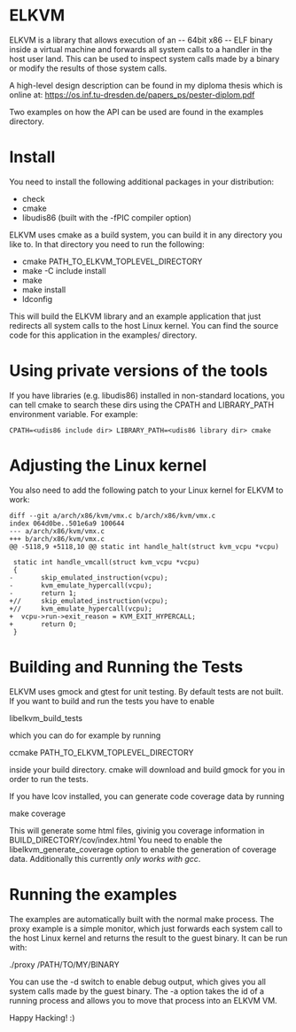# ELKVM
ELKVM is a library that allows execution of an  -- 64bit x86 -- ELF binary inside
a virtual machine and forwards all system calls to a handler in the host user
land. This can be used to inspect system calls made by a binary or modify the
results of those system calls.

A high-level design description can be found in my diploma thesis which is online
at: https://os.inf.tu-dresden.de/papers_ps/pester-diplom.pdf

Two examples on how the API can be used are found in the examples directory.

# Install

You need to install the following additional packages in your distribution:
* check
* cmake
* libudis86 (built with the -fPIC compiler option)

ELKVM uses cmake as a build system, you can build it in any directory you like to.
In that directory you need to run the following:

* cmake PATH_TO_ELKVM_TOPLEVEL_DIRECTORY
* make -C include install
* make
* make install
* ldconfig

This will build the ELKVM library and an example application that just redirects all
system calls to the host Linux kernel. You can find the source code for this
application in the examples/ directory.

# Using private versions of the tools

If you have libraries (e.g. libudis86) installed in non-standard locations,
you can tell cmake to search these dirs using the CPATH and LIBRARY_PATH
environment variable. For example:

```
CPATH=<udis86 include dir> LIBRARY_PATH=<udis86 library dir> cmake
```

# Adjusting the Linux kernel

You also need to add the following patch to your Linux kernel for ELKVM to work:

```
diff --git a/arch/x86/kvm/vmx.c b/arch/x86/kvm/vmx.c
index 064d0be..501e6a9 100644
--- a/arch/x86/kvm/vmx.c
+++ b/arch/x86/kvm/vmx.c
@@ -5118,9 +5118,10 @@ static int handle_halt(struct kvm_vcpu *vcpu)
 
 static int handle_vmcall(struct kvm_vcpu *vcpu)
 {
-       skip_emulated_instruction(vcpu);
-       kvm_emulate_hypercall(vcpu);
-       return 1;
+//     skip_emulated_instruction(vcpu);
+//     kvm_emulate_hypercall(vcpu);
+  vcpu->run->exit_reason = KVM_EXIT_HYPERCALL;
+       return 0;
 }
```

# Building and Running the Tests

ELKVM uses gmock and gtest for unit testing. By default tests are not built. If you
want to build and run the tests you have to enable

libelkvm_build_tests

which you can do for example by running

ccmake PATH_TO_ELKVM_TOPLEVEL_DIRECTORY

inside your build directory. cmake will download and build gmock for you in order
to run the tests.

If you have lcov installed, you can generate code coverage data by running

make coverage

This will generate some html files, givinig you coverage information in
BUILD_DIRECTORY/cov/index.html
You need to enable the libelkvm_generate_coverage option to enable the generation
of coverage data. Additionally this currently *only works with gcc*.

# Running the examples

The examples are automatically built with the normal make process. The proxy example
is a simple monitor, which just forwards each system call to the host Linux kernel
and returns the result to the guest binary. It can be run with:

  ./proxy /PATH/TO/MY/BINARY

You can use the -d switch to enable debug output, which gives you all system calls made
by the guest binary. The -a option takes the id of a running process and allows you to
move that process into an ELKVM VM.


Happy Hacking! :)
